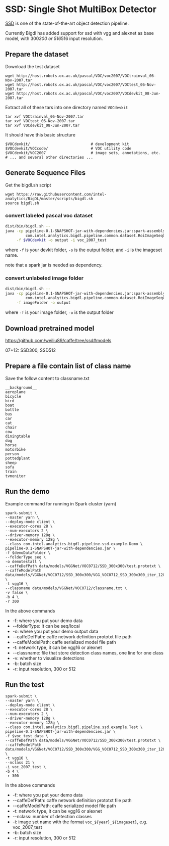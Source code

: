 # SSD: Single Shot MultiBox Detector

[SSD](https://research.google.com/pubs/pub44872.html) is one of the state-of-the-art
 object detection pipeline.

Currently Bigdl has added support for ssd with vgg and alexnet as base model,
with 300*300 or 516*516 input resolution.

## Prepare the dataset

Download the test dataset

```
wget http://host.robots.ox.ac.uk/pascal/VOC/voc2007/VOCtrainval_06-Nov-2007.tar
wget http://host.robots.ox.ac.uk/pascal/VOC/voc2007/VOCtest_06-Nov-2007.tar
wget http://host.robots.ox.ac.uk/pascal/VOC/voc2007/VOCdevkit_08-Jun-2007.tar
```

Extract all of these tars into one directory named ```VOCdevkit```

```
tar xvf VOCtrainval_06-Nov-2007.tar
tar xvf VOCtest_06-Nov-2007.tar
tar xvf VOCdevkit_08-Jun-2007.tar
```

It should have this basic structure

```
$VOCdevkit/                           # development kit
$VOCdevkit/VOCcode/                   # VOC utility code
$VOCdevkit/VOC2007                    # image sets, annotations, etc.
# ... and several other directories ...
```

## Generate Sequence Files

Get the bigdl.sh script 
```
wget https://raw.githubusercontent.com/intel-analytics/BigDL/master/scripts/bigdl.sh
source bigdl.sh
```

### convert labeled pascal voc dataset

```bash
dist/bin/bigdl.sh --
java -cp pipeline-0.1-SNAPSHOT-jar-with-dependencies.jar:spark-assembly-1.5.1-hadoop2.6.0.jar \
         com.intel.analytics.bigdl.pipeline.common.dataset.RoiImageSeqGenerator \
     -f $VOCdevkit -o output -i voc_2007_test
```

where ```-f``` is your devkit folder, ```-o``` is the output folder, and ```-i``` is the imageset name.

note that a spark jar is needed as dependency.

### convert unlabeled image folder
```bash
dist/bin/bigdl.sh --
java -cp pipeline-0.1-SNAPSHOT-jar-with-dependencies.jar:spark-assembly-1.5.1-hadoop2.6.0.jar \
         com.intel.analytics.bigdl.pipeline.common.dataset.RoiImageSeqGenerator \
     -f imageFolder -o output
```

where ```-f``` is your image folder, ```-o``` is the output folder

## Download pretrained model

https://github.com/weiliu89/caffe/tree/ssd#models

07+12: SSD300, SSD512

## Prepare a file contain list of class name
Save the follow content to classname.txt
```
__background__
aeroplane
bicycle
bird
boat
bottle
bus
car
cat
chair
cow
diningtable
dog
horse
motorbike
person
pottedplant
sheep
sofa
train
tvmonitor
```

## Run the demo
Example command for running in Spark cluster (yarn)

```
spark-submit \
--master yarn \
--deploy-mode client \
--executor-cores 28 \
--num-executors 2 \
--driver-memory 128g \
--executor-memory 128g \
--class com.intel.analytics.bigdl.pipeline.ssd.example.Demo \
pipeline-0.1-SNAPSHOT-jar-with-dependencies.jar \
-f $demoDataFolder \
--folderType seq \
-o demotestall \
--caffeDefPath data/models/VGGNet/VOC0712/SSD_300x300/test.prototxt \
--caffeModelPath data/models/VGGNet/VOC0712/SSD_300x300/VGG_VOC0712_SSD_300x300_iter_120000.caffemodel \
-t vgg16 \
--classname data/models/VGGNet/VOC0712/classname.txt \
-v false \
-b 4 \
-r 300
```

In the above commands

* -f: where you put your demo data
* --folderType: It can be seq/local
* -o: where you put your demo output data
* --caffeDefPath: caffe network definition prototxt file path
* --caffeModelPath: caffe serialized model file path
* -t: network type, it can be vgg16 or alexnet
* --classname: file that store detection class names, one line for one class
* -v: whether to visualize detections
* -b: batch size
* -r: input resolution, 300 or 512

## Run the test

```
spark-submit \
--master yarn \
--deploy-mode client \
--executor-cores 28 \
--num-executors 2 \
--driver-memory 128g \
--executor-memory 128g \
--class com.intel.analytics.bigdl.pipeline.ssd.example.Test \
pipeline-0.1-SNAPSHOT-jar-with-dependencies.jar \
-f $voc_test_data \
--caffeDefPath data/models/VGGNet/VOC0712/SSD_300x300/test.prototxt \
--caffeModelPath data/models/VGGNet/VOC0712/SSD_300x300/VGG_VOC0712_SSD_300x300_iter_120000.caffemodel \
-t vgg16 \
--nclass 21 \
-i voc_2007_test \
-b 4 \
-r 300
```

In the above commands

* -f: where you put your demo data
* --caffeDefPath: caffe network definition prototxt file path
* --caffeModelPath: caffe serialized model file path
* -t: network type, it can be vgg16 or alexnet
* --nclass: number of detection classes
* -i: image set name with the format ```voc_${year}_${imageset}```, e.g. voc_2007_test
* -b: batch size
* -r: input resolution, 300 or 512